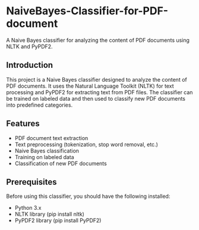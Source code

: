 # NaiveBayes-Classifier-for-PDF-document
A Naive Bayes classifier for analyzing the content of PDF documents using NLTK and PyPDF2.

## Introduction
This project is a Naive Bayes classifier designed to analyze the content of PDF documents. It uses the Natural Language Toolkit (NLTK) for text processing and PyPDF2 for extracting text from PDF files. The classifier can be trained on labeled data and then used to classify new PDF documents into predefined categories.

## Features
* PDF document text extraction
* Text preprocessing (tokenization, stop word removal, etc.)
* Naive Bayes classification
* Training on labeled data
* Classification of new PDF documents

## Prerequisites
Before using this classifier, you should have the following installed:

* Python 3.x
* NLTK library (pip install nltk)
* PyPDF2 library (pip install PyPDF2)
